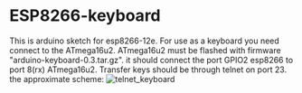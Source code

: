 # ESP8266-keyboard
This is arduino sketch for esp8266-12e. For use as a keyboard you need connect to the ATmega16u2.
ATmega16u2 must be flashed with firmware "arduino-keyboard-0.3.tar.gz".
it should connect the port GPIO2 esp8266 to port 8(rx) ATmega16u2.
Transfer keys should be through telnet on port 23.
the approximate scheme:
![telnet_keyboard](https://user-images.githubusercontent.com/31064571/29449496-ad1c1114-8403-11e7-865d-3b8ccc34079d.JPG)
